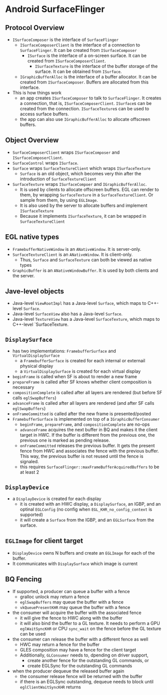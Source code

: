 Android SurfaceFlinger
======================

## Protocol Overview

* `ISurfaceComposer` is the interface of `SurfaceFlinger`
  * `ISurfaceComposerClient` is the interface of a connection to
    `SurfaceFlinger`.  It can be created from `ISurfaceComposer`
    * `ISurface` is the interface of a on-screen surface.  It can be created
      from `ISurfaceComposerClient`.
      * `ISurfaceTexture` is the interface of the buffer storage of the
        surface.  It can be obtained from `ISurface`.
  * `IGraphicBufferAlloc` is the interface of a buffer allocator.  It can be
    created from `ISurfaceComposer`.  Buffers are allocated from this
    interface.
* This is how things work
  * an app creates `ISurfaceComposer` to talk to `SurfaceFlinger`.  It
    creates a connection, that is, `ISurfaceComposerClient`.  `ISurface`s can
    be created from the connection.  `ISurfaceTexture`s can be used to access
    surface buffers.
  * the app can also use `IGraphicBufferAlloc` to allocate offscreen buffers.

## Object Overview

* `SurfaceComposerClient` wraps `ISurfaceComposer` and
  `ISurfaceComposerClient`.
* `SurfaceControl` wraps `ISurface`.
* `Surface` wraps `SurfaceTextureClient` which wraps `ISurfaceTexture`
  * `Surface` is an old object, which becomes very thin after the introduction
    of `SurfaceTextureClient`
* `SurfaceTexture` wraps `ISurfaceCompoer` and `IGraphicBufferAlloc`.
  * It is used by clients to allocate offscreen buffers.  EGL can render to
    them, by wrapping `SurfaceTexture` in a `SurfaceTextureClient`.  Or sample
    from them, by using `EGLImage`.
  * It is also used by the server to allocate buffers and implement
    `ISurfaceTexture`
  * Because it implements `ISurfaceTexture`, it can be wrapped in
    `SurfaceTextureClient`

## EGL native types

* `FramebufferNativeWindow` is an `ANativeWindow`.  It is server-only.
* `SurfaceTextureClient` is an `ANativeWindow`.  It is client-only.
  * Thus, `Surface` and `SurfaceTexture` can both be viewed as native types
* `GraphicBuffer` is an `ANativeWindowBuffer`.  It is used by both clients and
  the server.

## Jave-level objects

* Java-level `ViewRootImpl` has a Java-level `Surface`, which maps to
  C++-level `Surface`.
* Java-level `SurfaceView` also has a Java-level `Surface`.
* Java-level `TextureView` has a Java-level `SurfaceTexture`, which maps to
  C++-level `SurfaceTexture.

## `DisplaySurface`

* has two implementations: `FramebufferSurface` and `VirtualDisplaySurface`
  * a `FramebufferSurface` is created for each internal or externail physical
    display
  * a `VirtualDisplaySurface` is created for each virtual display
* `beginFrame` is called when SF is about to render a new frame
* `prepareFrame` is called after SF knows whether client composition is
  necessary 
* `compositionComplete` is called after all layers are rendered (but before SF calls `eglSwapBuffers`)
* `advanceFrame` is called after all layers are rendered (and after SF calls `eglSwapBuffers`)
* `onFrameCommitted` is called after the new frame is presented/posted
* `FramebufferSurface` is implemented on top of a `IGraphicBufferConsumer`
  * `beginFrame`, `prepareFrame`, and `compositionComplete` are no-ops
  * `advanceFrame` acquires the next buffer in BQ and makes it the client
    target in HWC.  If the buffer is different from the previous one, the
    previous one is marked as pending release. 
  * `onFrameCommitted` releases the previous buffer.  It gets the present
    fence from HWC and associates the fence with the previous buffer.  This
    way, the previous buffer is not reused until the fence is signaled.
  * this requires `SurfaceFlinger::maxFrameBufferAcquiredBuffers` to be at
    least 2

## `DisplayDevice`

* a `DisplayDevice` is created for each display
  * it is created with an HWC display, a `DisplaySurface`, an IGBP, and an
    optinal `EGLConfig` (no config when `EGL_KHR_no_config_context` is
    supported)
  * it will create a `Surface` from the IGBP, and an `EGLSurface` from the
    surface.

## `EGLImage` for client target

* `DisplayDevice` owns N buffers and create an `EGLImage` for each of the
  buffer.
* It communicates with `DisplaySurface` which image is current

## BQ Fencing

* If supported, a producer can queue a buffer with a fence
  * gralloc unlock may return a fence
  * `eglSwapBuffers` may queue the buffer with a fence
  * `vkQueuePresentKHR` may queue the buffer with a fence
* the consumer will acquire the buffer with the associated fence
  * it will give the fence to HWC along with the buffer
  * it will also bind the buffer to a GL texture.  It needs to perform a
    GPU `eglWaitSyncKHR` or CPU `sync_wait` on the fence before the GL texture
    can be used
* the consumer can release the buffer with a different fence as well
  * HWC may return a fence for the buffer
  * GLES composition may have a fence for the client target
  * Additionally, `GLConsumer` needs to, dpending on driver support,
    * create another fence for the outstanding GL commands, or
    * create EGLSync for the outstanding GL commands
* when the producer dequeue the released buffer again
  * the consumer release fence will be returned with the buffer
  * if there is an EGLSync outstanding, dequeue needs to block until
    `eglClientWaitSyncKHR` returns
